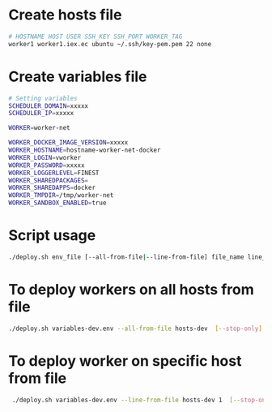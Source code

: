 # Create hosts file
```bash
# HOSTNAME HOST USER SSH_KEY SSH_PORT WORKER_TAG
worker1 worker1.iex.ec ubuntu ~/.ssh/key-pem.pem 22 none
```

# Create variables file
```bash
# Setting variables
SCHEDULER_DOMAIN=xxxxx
SCHEDULER_IP=xxxxx

WORKER=worker-net

WORKER_DOCKER_IMAGE_VERSION=xxxxx
WORKER_HOSTNAME=hostname-worker-net-docker
WORKER_LOGIN=vworker
WORKER_PASSWORD=xxxxx
WORKER_LOGGERLEVEL=FINEST
WORKER_SHAREDPACKAGES=
WORKER_SHAREDAPPS=docker
WORKER_TMPDIR=/tmp/worker-net
WORKER_SANDBOX_ENABLED=true
```

# Script usage
```bash
./deploy.sh env_file [--all-from-file|--line-from-file] file_name line_number [--stop-only]
```

# To deploy workers on all hosts from file
```bash
./deploy.sh variables-dev.env --all-from-file hosts-dev  [--stop-only]
```

# To deploy worker on specific host from file
```bash
 ./deploy.sh variables-dev.env --line-from-file hosts-dev 1  [--stop-only]
```
